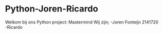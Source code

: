 # Python-Joren-Ricardo
Welkom bij ons Python project: Mastermind
Wij zijn;
-Joren Fonteijn 2141720
-Ricardo 
